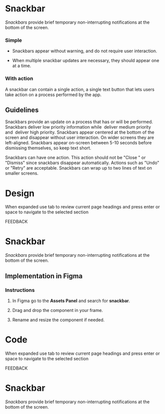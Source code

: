 # Snackbar

_Snackbars_ provide brief temporary non-interrupting notifications at the bottom of the screen.

### Simple

-   Snackbars appear without warning, and do not require user interaction.
    
-   When multiple snackbar updates are necessary, they should appear one at a time.
    

  

### With action

A snackbar can contain a single action, a single text button that lets users take action on a process performed by the app.

## Guidelines

Snackbars provide an update on a process that has or will be performed. Snackbars deliver low priority information while  deliver medium priority and  deliver high priority. Snackbars appear centered at the bottom of the screen and disappear without user interaction. On wider screens they are left-aligned. Snackbars appear on-screen between 5-10 seconds before dismissing themselves, so keep text short.

Snackbars can have one action. This action should not be "Close " or "Dismiss" since snackbars disappear automatically. Actions such as "Undo" or "Retry" are acceptable. Snackbars can wrap up to two lines of text on smaller screens.



# Design

When expanded use tab to review current page headings and press enter or space to navigate to the selected section

FEEDBACK

# Snackbar

_Snackbars_ provide brief temporary non-interrupting notifications at the bottom of the screen.

## Implementation in Figma

### Instructions

1.  In Figma go to the **Assets Panel** and search for **snackbar**.
    
2.  Drag and drop the component in your frame.
    
3.  Rename and resize the component if needed.



# Code

When expanded use tab to review current page headings and press enter or space to navigate to the selected section

FEEDBACK

# Snackbar

_Snackbars_ provide brief temporary non-interrupting notifications at the bottom of the screen.